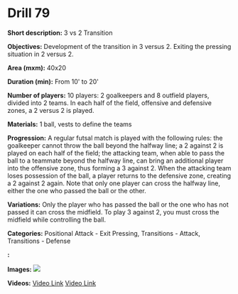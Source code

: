# Drill 79

**Short description:**
3 vs 2 Transition

**Objectives:**
Development of the transition in 3 versus 2. Exiting the pressing situation in 2 versus 2.

**Area (mxm):**
40x20

**Duration (min):**
From 10' to 20'

**Number of players:**
10 players: 2 goalkeepers and 8 outfield players, divided into 2 teams. In each half of the field, offensive and defensive zones, a 2 versus 2 is played.

**Materials:**
1 ball, vests to define the teams

**Progression:**
A regular futsal match is played with the following rules: the goalkeeper cannot throw the ball beyond the halfway line; a 2 against 2 is played on each half of the field; the attacking team, when able to pass the ball to a teammate beyond the halfway line, can bring an additional player into the offensive zone, thus forming a 3 against 2. When the attacking team loses possession of the ball, a player returns to the defensive zone, creating a 2 against 2 again. Note that only one player can cross the halfway line, either the one who passed the ball or the other.

**Variations:**
Only the player who has passed the ball or the one who has not passed it can cross the midfield. To play 3 against 2, you must cross the midfield while controlling the ball.

**Categories:**
Positional Attack - Exit Pressing, Transitions - Attack, Transitions - Defense

**:**


**Images:**
![](https://www.coachingfutsal.com/\images\1f0a79880866a3e52332fc37f34fe6ef1f1e087aaf4427c2ee4fdc98cc8e790bc91fc28c70b664fc43888804872f486205a1026c44440d3537e5ee912faab6b34dd3cabc7bf29.jpg)

**Videos:**
[Video Link](https://www.youtube.com/embed/nL4Lf8d93RI)
[Video Link](https://www.youtube.com/embed/WJGIvKzFrWQ)

